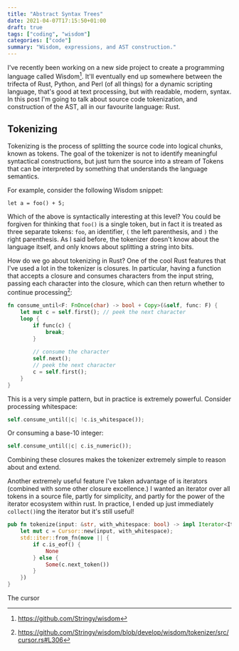 ```yaml
---
title: "Abstract Syntax Trees"
date: 2021-04-07T17:15:50+01:00
draft: true
tags: ["coding", "wisdom"]
categories: ["code"]
summary: "Wisdom, expressions, and AST construction."
---
```


I've recently been working on a new side project to create a programming language called Wisdom[^1].
It'll eventually end up somewhere between the trifecta of Rust, Python, and Perl (of all things)
for a dynamic scripting language, that's good at text processing, but with readable, modern, syntax. 
In this post I'm going to talk about source code tokenization, and construction of the AST, all in our
favourite language: Rust.

## Tokenizing

Tokenizing is the process of splitting the source code into logical chunks, known as tokens. The goal of 
the tokenizer is not to identify meaningful syntactical constructions, but just turn the source into 
a stream of Tokens that can be interpreted by something that understands the language semantics.

For example, consider the following Wisdom snippet:

```
let a = foo() + 5;
```

Which of the above is syntactically interesting at this level? You could be forgiven for thinking
that `foo()` is a single token, but in fact it is treated as three separate tokens: `foo`, an identifier, 
`(` the left parenthesis, and `)` the right parenthesis. As I said before, the tokenizer doesn't know 
about the language itself, and only knows about splitting a string into bits.

How do we go about tokenizing in Rust? One of the cool Rust features that I've used a lot in the tokenizer
is closures. In particular, having a function that accepts a closure and consumes characters from the input
string, passing each character into the closure, which can then return whether to continue processing[^2]:

```rust
fn consume_until<F: FnOnce(char) -> bool + Copy>(&self, func: F) {
    let mut c = self.first(); // peek the next character
    loop {
        if func(c) {
            break;
        }
        
        // consume the character
        self.next(); 
        // peek the next character
        c = self.first();
    }
}
```

This is a very simple pattern, but in practice is extremely powerful. Consider processing
whitespace: 

```rust
self.consume_until(|c| !c.is_whitespace());
``` 

Or consuming a base-10 integer:

```rust
self.consume_until(|c| c.is_numeric());
```

Combining these closures makes the tokenizer extremely simple to reason about and extend.

Another extremely useful feature I've taken advantage of is iterators (combined with some other closure
excellence.) I wanted an iterator over all tokens in a source file, partly for simplicity, and partly for
the power of the iterator ecosystem within rust. In practice, I ended up just immediately `collect()`ing
the iterator but it's still useful!

```rust
pub fn tokenize(input: &str, with_whitespace: bool) -> impl Iterator<Item=Token> + '_ {
    let mut c = Cursor::new(input, with_whitespace);
    std::iter::from_fn(move || {
        if c.is_eof() {
            None
        } else {
            Some(c.next_token())
        }
    })
}
```

The cursor 


[^1]: https://github.com/Stringy/wisdom
[^2]: https://github.com/Stringy/wisdom/blob/develop/wisdom/tokenizer/src/cursor.rs#L306